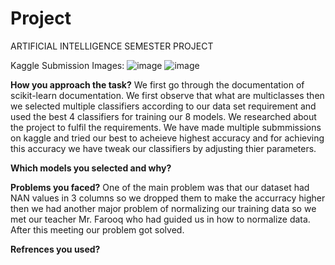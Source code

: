 # Project
ARTIFICIAL INTELLIGENCE SEMESTER PROJECT


Kaggle Submission Images:
![image](https://user-images.githubusercontent.com/61775133/147608336-9940619f-bfd1-4313-b1b2-87cf33a626fa.png)
![image](https://user-images.githubusercontent.com/61775133/147608366-6459b14c-8f2a-4e4c-8813-a7b36d228345.png)

**How you approach the task?**
We first go through the documentation of scikit-learn documentation. We first observe that what are multiclasses then we selected multiple classifiers according to our data set
requirement and used the best 4 classifiers for training our 8 models. We researched about the project to fulfil the requirements. We have made multiple submmissions on kaggle and
tried our best to acheieve highest accuracy and for achieving this accuracy we have tweak our classifiers by adjusting thier parameters.

**Which models you selected and why?**


**Problems you faced?**
One of the main problem was that our dataset had NAN values in 3 columns so we dropped them to make the accurracy higher then we had another major problem of normalizing our training data so we met our teacher Mr. Farooq who had guided us in how to normalize data. After this meeting our problem got solved. 

**Refrences you used?**

